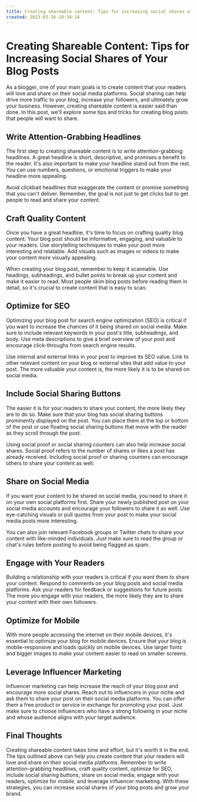 ```yaml
---
title: Creating shareable content: Tips for increasing social shares of your blog posts41
created: 2023-03-26-10:34:14
---
```


# Creating Shareable Content: Tips for Increasing Social Shares of Your Blog Posts

As a blogger, one of your main goals is to create content that your readers will love and share on their social media platforms. Social sharing can help drive more traffic to your blog, increase your followers, and ultimately grow your business. However, creating shareable content is easier said than done. In this post, we'll explore some tips and tricks for creating blog posts that people will want to share.

## Write Attention-Grabbing Headlines

The first step to creating shareable content is to write attention-grabbing headlines. A great headline is short, descriptive, and promises a benefit to the reader. It's also important to make your headline stand out from the rest. You can use numbers, questions, or emotional triggers to make your headline more appealing.

Avoid clickbait headlines that exaggerate the content or promise something that you can't deliver. Remember, the goal is not just to get clicks but to get people to read and share your content.

## Craft Quality Content

Once you have a great headline, it's time to focus on crafting quality blog content. Your blog post should be informative, engaging, and valuable to your readers. Use storytelling techniques to make your post more interesting and relatable. Add visuals such as images or videos to make your content more visually appealing.

When creating your blog post, remember to keep it scannable. Use headings, subheadings, and bullet points to break up your content and make it easier to read. Most people skim blog posts before reading them in detail, so it's crucial to create content that is easy to scan.

## Optimize for SEO

Optimizing your blog post for search engine optimization (SEO) is critical if you want to increase the chances of it being shared on social media. Make sure to include relevant keywords in your post's title, subheadings, and body. Use meta descriptions to give a brief overview of your post and encourage click-throughs from search engine results.

Use internal and external links in your post to improve its SEO value. Link to other relevant content on your blog or external sites that add value to your post. The more valuable your content is, the more likely it is to be shared on social media.

## Include Social Sharing Buttons

The easier it is for your readers to share your content, the more likely they are to do so. Make sure that your blog has social sharing buttons prominently displayed on the post. You can place them at the top or bottom of the post or use floating social sharing buttons that move with the reader as they scroll through the post.

Using social proof or social sharing counters can also help increase social shares. Social proof refers to the number of shares or likes a post has already received. Including social proof or sharing counters can encourage others to share your content as well.

## Share on Social Media

If you want your content to be shared on social media, you need to share it on your own social platforms first. Share your newly published post on your social media accounts and encourage your followers to share it as well. Use eye-catching visuals or pull quotes from your post to make your social media posts more interesting.

You can also join relevant Facebook groups or Twitter chats to share your content with like-minded individuals. Just make sure to read the group or chat's rules before posting to avoid being flagged as spam.

## Engage with Your Readers

Building a relationship with your readers is critical if you want them to share your content. Respond to comments on your blog posts and social media platforms. Ask your readers for feedback or suggestions for future posts. The more you engage with your readers, the more likely they are to share your content with their own followers.

## Optimize for Mobile

With more people accessing the internet on their mobile devices, it's essential to optimize your blog for mobile devices. Ensure that your blog is mobile-responsive and loads quickly on mobile devices. Use larger fonts and bigger images to make your content easier to read on smaller screens.

## Leverage Influencer Marketing

Influencer marketing can help increase the reach of your blog post and encourage more social shares. Reach out to influencers in your niche and ask them to share your post on their social media platforms. You can offer them a free product or service in exchange for promoting your post. Just make sure to choose influencers who have a strong following in your niche and whose audience aligns with your target audience.

## Final Thoughts

Creating shareable content takes time and effort, but it's worth it in the end. The tips outlined above can help you create content that your readers will love and share on their social media platforms. Remember to write attention-grabbing headlines, craft quality content, optimize for SEO, include social sharing buttons, share on social media, engage with your readers, optimize for mobile, and leverage influencer marketing. With these strategies, you can increase social shares of your blog posts and grow your brand.
